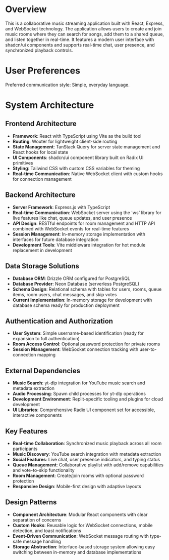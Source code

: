 # Overview

This is a collaborative music streaming application built with React, Express, and WebSocket technology. The application allows users to create and join music rooms where they can search for songs, add them to a shared queue, and listen together in real-time. It features a modern user interface with shadcn/ui components and supports real-time chat, user presence, and synchronized playback controls.

# User Preferences

Preferred communication style: Simple, everyday language.

# System Architecture

## Frontend Architecture
- **Framework**: React with TypeScript using Vite as the build tool
- **Routing**: Wouter for lightweight client-side routing
- **State Management**: TanStack Query for server state management and React hooks for local state
- **UI Components**: shadcn/ui component library built on Radix UI primitives
- **Styling**: Tailwind CSS with custom CSS variables for theming
- **Real-time Communication**: Native WebSocket client with custom hooks for connection management

## Backend Architecture
- **Server Framework**: Express.js with TypeScript
- **Real-time Communication**: WebSocket server using the 'ws' library for live features like chat, queue updates, and user presence
- **API Design**: RESTful endpoints for room management and HTTP API combined with WebSocket events for real-time features
- **Session Management**: In-memory storage implementation with interfaces for future database integration
- **Development Tools**: Vite middleware integration for hot module replacement in development

## Data Storage Solutions
- **Database ORM**: Drizzle ORM configured for PostgreSQL
- **Database Provider**: Neon Database (serverless PostgreSQL)
- **Schema Design**: Relational schema with tables for users, rooms, queue items, room users, chat messages, and skip votes
- **Current Implementation**: In-memory storage for development with database schema ready for production deployment

## Authentication and Authorization
- **User System**: Simple username-based identification (ready for expansion to full authentication)
- **Room Access Control**: Optional password protection for private rooms
- **Session Management**: WebSocket connection tracking with user-to-connection mapping

## External Dependencies
- **Music Search**: yt-dlp integration for YouTube music search and metadata extraction
- **Audio Processing**: Spawn child processes for yt-dlp operations
- **Development Environment**: Replit-specific tooling and plugins for cloud development
- **UI Libraries**: Comprehensive Radix UI component set for accessible, interactive components

## Key Features
- **Real-time Collaboration**: Synchronized music playback across all room participants
- **Music Discovery**: YouTube search integration with metadata extraction
- **Social Features**: Live chat, user presence indicators, and typing status
- **Queue Management**: Collaborative playlist with add/remove capabilities and vote-to-skip functionality
- **Room Management**: Create/join rooms with optional password protection
- **Responsive Design**: Mobile-first design with adaptive layouts

## Design Patterns
- **Component Architecture**: Modular React components with clear separation of concerns
- **Custom Hooks**: Reusable logic for WebSocket connections, mobile detection, and toast notifications
- **Event-Driven Communication**: WebSocket message routing with type-safe message handling
- **Storage Abstraction**: Interface-based storage system allowing easy switching between in-memory and database implementations